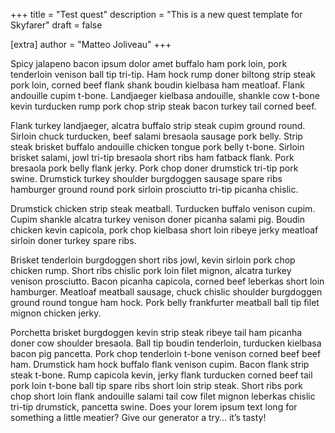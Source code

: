 +++
title = "Test quest"
description = "This is a new quest template for Skyfarer"
draft = false

[extra]
author = "Matteo Joliveau"
+++

Spicy jalapeno bacon ipsum dolor amet buffalo ham pork loin, pork tenderloin venison ball tip tri-tip. Ham hock rump doner biltong strip steak pork loin, corned beef flank shank boudin kielbasa ham meatloaf. Flank andouille cupim t-bone. Landjaeger kielbasa andouille, shankle cow t-bone kevin turducken rump pork chop strip steak bacon turkey tail corned beef.

Flank turkey landjaeger, alcatra buffalo strip steak cupim ground round. Sirloin chuck turducken, beef salami bresaola sausage pork belly. Strip steak brisket buffalo andouille chicken tongue pork belly t-bone. Sirloin brisket salami, jowl tri-tip bresaola short ribs ham fatback flank. Pork bresaola pork belly flank jerky. Pork chop doner drumstick tri-tip pork swine. Drumstick turkey shoulder burgdoggen sausage spare ribs hamburger ground round pork sirloin prosciutto tri-tip picanha chislic.

Drumstick chicken strip steak meatball. Turducken buffalo venison cupim. Cupim shankle alcatra turkey venison doner picanha salami pig. Boudin chicken kevin capicola, pork chop kielbasa short loin ribeye jerky meatloaf sirloin doner turkey spare ribs.

Brisket tenderloin burgdoggen short ribs jowl, kevin sirloin pork chop chicken rump. Short ribs chislic pork loin filet mignon, alcatra turkey venison prosciutto. Bacon picanha capicola, corned beef leberkas short loin hamburger. Meatloaf meatball sausage, chuck chislic shoulder burgdoggen ground round tongue ham hock. Pork belly frankfurter meatball ball tip filet mignon chicken jerky.

Porchetta brisket burgdoggen kevin strip steak ribeye tail ham picanha doner cow shoulder bresaola. Ball tip boudin tenderloin, turducken kielbasa bacon pig pancetta. Pork chop tenderloin t-bone venison corned beef beef ham. Drumstick ham hock buffalo flank venison cupim. Bacon flank strip steak t-bone. Rump capicola kevin, jerky flank turducken corned beef tail pork loin t-bone ball tip spare ribs short loin strip steak. Short ribs pork chop short loin flank andouille salami tail cow filet mignon leberkas chislic tri-tip drumstick, pancetta swine.
Does your lorem ipsum text long for something a little meatier? Give our generator a try… it’s tasty!
